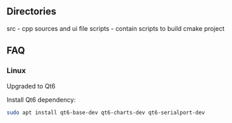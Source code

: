 ## Directories
src - cpp sources and ui file
scripts - contain scripts to build cmake project
## FAQ
### Linux
Upgraded to Qt6

Install Qt6 dependency:
```bash
sudo apt install qt6-base-dev qt6-charts-dev qt6-serialport-dev
```